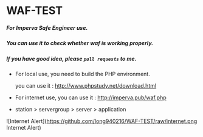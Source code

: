# WAF-TEST

##### For Imperva Safe Engineer use.

##### You can use it to check whether waf is working properly.

##### If you have good idea, please `pull requests` to me.

* For local use, you need to build the PHP environment.<br>

  you can use it : http://www.phpstudy.net/download.html

* For internet use, you can use it : http://imperva.pub/waf.php

* station > servergroup > server > application

![Internet Alert](https://github.com/long940216/WAF-TEST/raw/internet.png Internet Alert)
